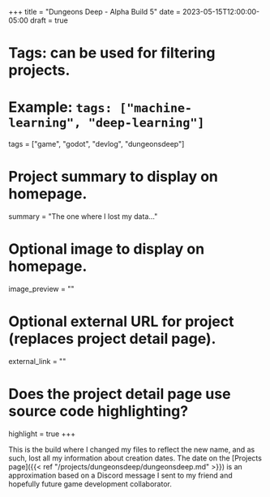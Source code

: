 +++
title = "Dungeons Deep - Alpha Build 5"
date = 2023-05-15T12:00:00-05:00
draft = true

# Tags: can be used for filtering projects.
# Example: `tags: ["machine-learning", "deep-learning"]`
tags = ["game", "godot", "devlog", "dungeonsdeep"]

# Project summary to display on homepage.
summary = "The one where I lost my data..."

# Optional image to display on homepage.
image_preview = ""

# Optional external URL for project (replaces project detail page).
external_link = ""

# Does the project detail page use source code highlighting?
highlight = true
+++

This is the build where I changed my files to reflect the new name, and as such, lost all my information about creation dates. The date on the [Projects page]({{< ref "/projects/dungeonsdeep/dungeonsdeep.md" >}}) is an approximation based on a Discord message I sent to my friend and hopefully future game development collaborator.